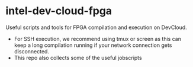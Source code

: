 # intel-dev-cloud-fpga
Useful scripts and tools for FPGA compilation and execution on DevCloud. 

* For SSH execution, we recommend using tmux or screen as this can keep a long compilation running if your network connection gets disconnected.
* This repo also collects some of the useful jobscripts 
